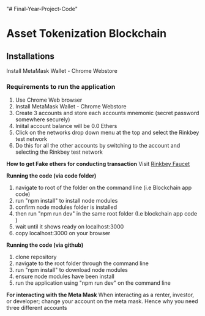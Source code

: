 "# Final-Year-Project-Code" 

# Asset Tokenization Blockchain

## Installations

Install MetaMask Wallet - Chrome Webstore

### Requirements to run the application
1. Use Chrome Web browser
2. Install MetaMask Wallet - Chrome Webstore
3. Create 3 accounts and store each accounts mnemonic (secret password somewhere securely)
4. Iniital account balance will be 0.0 Ethers
5. Click on the networks drop down menu at the top and select the Rinkbey test network
6. Do this for all the other accounts by switching to the account and selecting the Rinkbey test network

**How to get Fake ethers for conducting transaction**
Visit [Rinkbey Faucet](https://faucet.rinkeby.io/)

**Running the code (via code folder)**
1. navigate to root of the folder on the command line (i.e Blockchain app code) 
2. run "npm install" to install node modules
3. confirm node modules folder is installed
4. then run "npm run dev" in the same root folder (I.e blockchain app code )
5. wait until it shows ready on localhost:3000
6. copy localhost:3000 on your browser

**Running the code (via github)**
1. clone repository
2. navigate to the root folder through the command line
3. run "npm install" to download node modules
4. ensure node modules have been install
5. run the application using "npm run dev" on the command line 

**For interacting with the Meta Mask**
When interacting as a renter, investor, or developer; change your account on the meta mask. Hence why you need three different accounts

